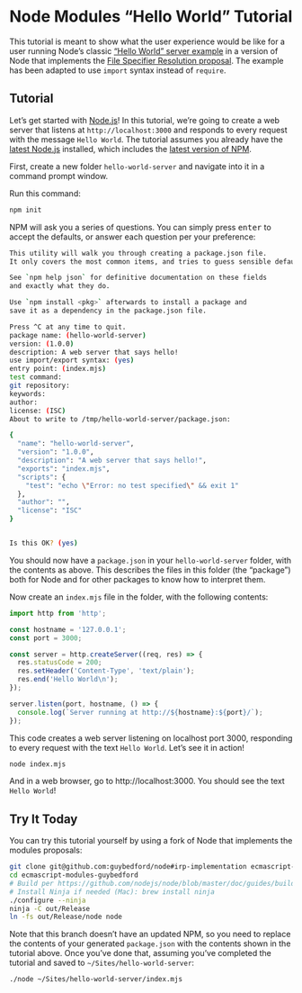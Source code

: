 # Node Modules “Hello World” Tutorial

This tutorial is meant to show what the user experience would be like for a user running Node’s classic [“Hello World” server example](https://nodejs.org/en/about/) in a version of Node that implements the [File Specifier Resolution proposal](https://github.com/GeoffreyBooth/node-import-file-specifier-resolution-proposal/). The example has been adapted to use `import` syntax instead of `require`.

## Tutorial

Let’s get started with [Node.js](https://nodejs.org/en/)! In this tutorial, we’re going to create a web server that listens at `http://localhost:3000` and responds to every request with the message `Hello World`. The tutorial assumes you already have the [latest Node.js](https://nodejs.org/en/download/) installed, which includes the [latest version of NPM](https://www.npmjs.com/get-npm).

First, create a new folder `hello-world-server` and navigate into it in a command prompt window.

Run this command:

```bash
npm init
```

NPM will ask you a series of questions. You can simply press <kbd>enter</kbd> to accept the defaults, or answer each question per your preference:

```bash
This utility will walk you through creating a package.json file.
It only covers the most common items, and tries to guess sensible defaults.

See `npm help json` for definitive documentation on these fields
and exactly what they do.

Use `npm install <pkg>` afterwards to install a package and
save it as a dependency in the package.json file.

Press ^C at any time to quit.
package name: (hello-world-server)
version: (1.0.0)
description: A web server that says hello!
use import/export syntax: (yes)
entry point: (index.mjs)
test command:
git repository:
keywords:
author:
license: (ISC)
About to write to /tmp/hello-world-server/package.json:

{
  "name": "hello-world-server",
  "version": "1.0.0",
  "description": "A web server that says hello!",
  "exports": "index.mjs",
  "scripts": {
    "test": "echo \"Error: no test specified\" && exit 1"
  },
  "author": "",
  "license": "ISC"
}


Is this OK? (yes)
```

You should now have a `package.json` in your `hello-world-server` folder, with the contents as above. This describes the files in this folder (the “package”) both for Node and for other packages to know how to interpret them.

Now create an `index.mjs` file in the folder, with the following contents:

```js
import http from 'http';

const hostname = '127.0.0.1';
const port = 3000;

const server = http.createServer((req, res) => {
  res.statusCode = 200;
  res.setHeader('Content-Type', 'text/plain');
  res.end('Hello World\n');
});

server.listen(port, hostname, () => {
  console.log(`Server running at http://${hostname}:${port}/`);
});
```

This code creates a web server listening on localhost port 3000, responding to every request with the text `Hello World`. Let’s see it in action!

```bash
node index.mjs
```

And in a web browser, go to http://localhost:3000. You should see the text `Hello World`!

## Try It Today

You can try this tutorial yourself by using a fork of Node that implements the modules proposals:

```bash
git clone git@github.com:guybedford/node#irp-implementation ecmascript-modules-guybedford
cd ecmascript-modules-guybedford
# Build per https://github.com/nodejs/node/blob/master/doc/guides/building-node-with-ninja.md
# Install Ninja if needed (Mac): brew install ninja
./configure --ninja
ninja -C out/Release
ln -fs out/Release/node node
```

Note that this branch doesn’t have an updated NPM, so you need to replace the contents of your generated `package.json` with the contents shown in the tutorial above. Once you’ve done that, assuming you’ve completed the tutorial and saved to `~/Sites/hello-world-server`:

```bash
./node ~/Sites/hello-world-server/index.mjs
```
